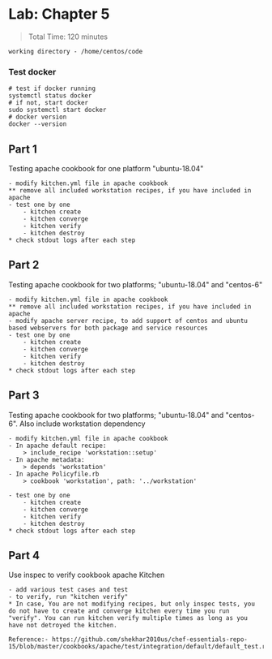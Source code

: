 # Lab: Chapter 5

> Total Time: 120 minutes

`working directory - /home/centos/code`

### Test docker
```
# test if docker running
systemctl status docker
# if not, start docker
sudo systemctl start docker
# docker version
docker --version
```

## Part 1

Testing apache cookbook for one platform "ubuntu-18.04"

```
- modify kitchen.yml file in apache cookbook
** remove all included workstation recipes, if you have included in apache
- test one by one
	- kitchen create
	- kitchen converge
	- kitchen verify
	- kitchen destroy
* check stdout logs after each step
```

## Part 2

Testing apache cookbook for two platforms; "ubuntu-18.04" and "centos-6"

```
- modify kitchen.yml file in apache cookbook
** remove all included workstation recipes, if you have included in apache
- modify apache server recipe, to add support of centos and ubuntu based webservers for both package and service resources
- test one by one
	- kitchen create
	- kitchen converge
	- kitchen verify
	- kitchen destroy
* check stdout logs after each step
```


## Part 3

Testing apache cookbook for two platforms; "ubuntu-18.04" and "centos-6". Also include workstation dependency

```
- modify kitchen.yml file in apache cookbook
- In apache default recipe:
	> include_recipe 'workstation::setup'
- In apache metadata:
	> depends 'workstation'
- In apache Policyfile.rb
	> cookbook 'workstation', path: '../workstation'

- test one by one
	- kitchen create
	- kitchen converge
	- kitchen verify
	- kitchen destroy
* check stdout logs after each step
```


## Part 4

Use inspec to verify cookbook apache Kitchen

```
- add various test cases and test
- to verify, run "kitchen verify"
* In case, You are not modifying recipes, but only inspec tests, you do not have to create and converge kitchen every time you run "verify". You can run kitchen verify multiple times as long as you have not detroyed the kitchen.

Reference:- https://github.com/shekhar2010us/chef-essentials-repo-15/blob/master/cookbooks/apache/test/integration/default/default_test.rb
```
